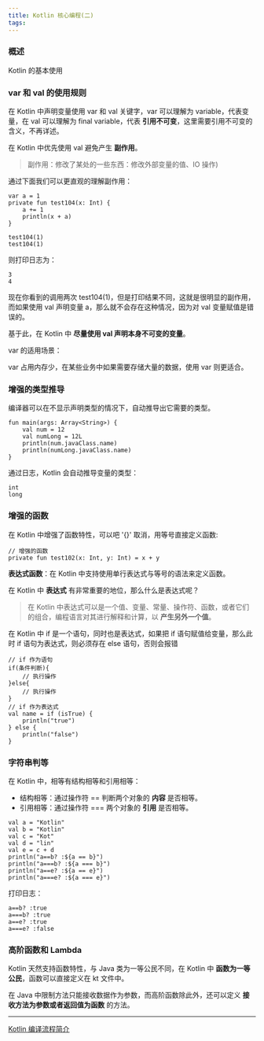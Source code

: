 ```yaml
---
title: Kotlin 核心编程(二)
tags:
---
```


### 概述

Kotlin 的基本使用

### var 和 val 的使用规则

在 Kotlin 中声明变量使用 var 和 val 关键字，var 可以理解为 variable，代表变量，在 val 可以理解为 final variable，代表 **引用不可变**，这里需要引用不可变的含义，不再详述。


在 Kotlin 中优先使用 val 避免产生 **副作用**。
> 副作用：修改了某处的一些东西：修改外部变量的值、IO 操作)

通过下面我们可以更直观的理解副作用：

```
var a = 1
private fun test104(x: Int) {
    a += 1
    println(x + a)
}

test104(1)
test104(1)
```

则打印日志为：
```
3
4
```
现在你看到的调用两次 test104(1)，但是打印结果不同，这就是很明显的副作用，而如果使用 val 声明变量 a，那么就不会存在这种情况，因为对 val 变量赋值是错误的。

基于此，在 Kotlin 中 **尽量使用 val 声明本身不可变的变量**。


var 的适用场景：

var 占用内存少，在某些业务中如果需要存储大量的数据，使用 var 则更适合。


### 增强的类型推导

编译器可以在不显示声明类型的情况下，自动推导出它需要的类型。

```
fun main(args: Array<String>) {
    val num = 12
    val numLong = 12L
    println(num.javaClass.name)
    println(numLong.javaClass.name)
}
```

通过日志，Kotlin 会自动推导变量的类型：

```
int
long
```



### 增强的函数


在 Kotlin 中增强了函数特性，可以吧 '{}' 取消，用等号直接定义函数:

```
// 增强的函数
private fun test102(x: Int, y: Int) = x + y 
```

**表达式函数**：在 Kotlin 中支持使用单行表达式与等号的语法来定义函数。

在 Kotlin 中 **表达式** 有非常重要的地位，那么什么是表达式呢？
> 在 Kotlin 中表达式可以是一个值、变量、常量、操作符、函数，或者它们的组合，编程语言对其进行解释和计算，以 **产生另外一个值**。

在 Kotlin 中 if 是一个语句，同时也是表达式，如果把 if 语句赋值给变量，那么此时 if 语句为表达式，则必须存在 else 语句，否则会报错

```
// if 作为语句
if(条件判断){
    // 执行操作
}else{
    // 执行操作
}
// if 作为表达式
val name = if (isTrue) {
    println("true")
} else {
    println("false")
}
```

### 字符串判等

在 Kotlin 中，相等有结构相等和引用相等：

* 结构相等：通过操作符 == 判断两个对象的 **内容** 是否相等。
* 引用相等：通过操作符 === 两个对象的 **引用** 是否相等。

```
val a = "Kotlin"
val b = "Kotlin"
val c = "Kot"
val d = "lin"
val e = c + d
println("a==b? :${a == b}")
println("a===b? :${a === b}")
println("a==e? :${a == e}")
println("a===e? :${a === e}")
```
打印日志：
```
a==b? :true
a===b? :true
a==e? :true
a===e? :false
```

### 高阶函数和 Lambda 

Kotlin 天然支持函数特性，与 Java 类为一等公民不同，在 Kotlin 中 **函数为一等公民**，函数可以直接定义在 kt 文件中。


在 Java 中限制方法只能接收数据作为参数，而高阶函数除此外，还可以定义 **接收方法为参数或者返回值为函数** 的方法。


----

[Kotlin 编译流程简介](https://blog.csdn.net/u010218288/article/details/86062858)
